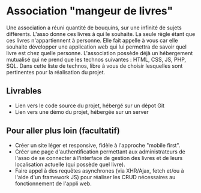 # Association "mangeur de livres"

Une association a réuni quantité de bouquins, sur une infinité de sujets différents. L'asso donne ces livres à qui le souhaite. La seule règle étant que ces livres n'appartiennent à personne. Elle fait appelle à vous car elle souhaite développer une application web qui lui permettra de savoir quel livre est chez quelle personne. L'association possède déjà un hébergement mutualisé qui ne prend que les technos suivantes : HTML, CSS, JS, PHP, SQL. Dans cette liste de technos, libre à vous de choisir lesquelles sont pertinentes pour la réalisation du projet.

## Livrables
- Lien vers le code source du projet, hébergé sur un dépot Git
- Lien vers une démo du projet, hébergée sur un server

## Pour aller plus loin (facultatif)
- Créer un site léger et responsive, fidèle à l'approche "mobile first".
- Créer une page d'authentification permettant aux administrateurs de l'asso de se connecter à l'interface de gestion des livres et de leurs localisation actuelle (qui possède quel livre).
- Faire appel à des requêtes asynchrones (via XHR/Ajax, fetch et/ou à l'aide d'un framework JS) pour réaliser les CRUD nécessaires au fonctionnement de l'appli web.